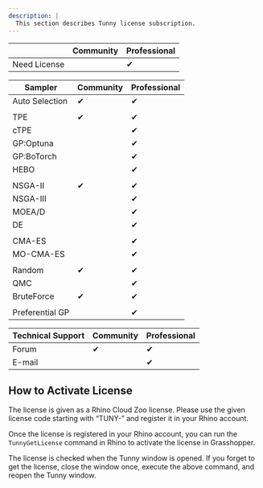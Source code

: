 ```yaml
---
description: |
  This section describes Tunny license subscription.
---
```


|              | Community | Professional |
| ------------ | --------- | ------------ |
| Need License |           | ✔            |

| Sampler         | Community | Professional |
| --------------- | --------- | ------------ |
| Auto Selection  | ✔         | ✔            |
|                 |           |              |
| TPE             | ✔         | ✔            |
| cTPE            |           | ✔            |
| GP:Optuna       |           | ✔            |
| GP:BoTorch      |           | ✔            |
| HEBO            |           | ✔            |
|                 |           |              |
| NSGA-II         | ✔         | ✔            |
| NSGA-III        |           | ✔            |
| MOEA/D          |           | ✔            |
| DE              |           | ✔            |
|                 |           |              |
| CMA-ES          |           | ✔            |
| MO-CMA-ES       |           | ✔            |
|                 |           |              |
| Random          | ✔         | ✔            |
| QMC             |           | ✔            |
| BruteForce      | ✔         | ✔            |
|                 |           |              |
| Preferential GP |           | ✔            |

| Technical Support | Community | Professional |
| ----------------- | --------- | ------------ |
| Forum             | ✔         | ✔            |
| E-mail            |           | ✔            |

## How to Activate License

The license is given as a Rhino Cloud Zoo license. Please use the given license
code starting with “TUNY-” and register it in your Rhino account.

Once the license is registered in your Rhino account, you can run the
`TunnyGetLicense` command in Rhino to activate the license in Grasshopper.

The license is checked when the Tunny window is opened. If you forget to get the
license, close the window once, execute the above command, and reopen the Tunny
window.

